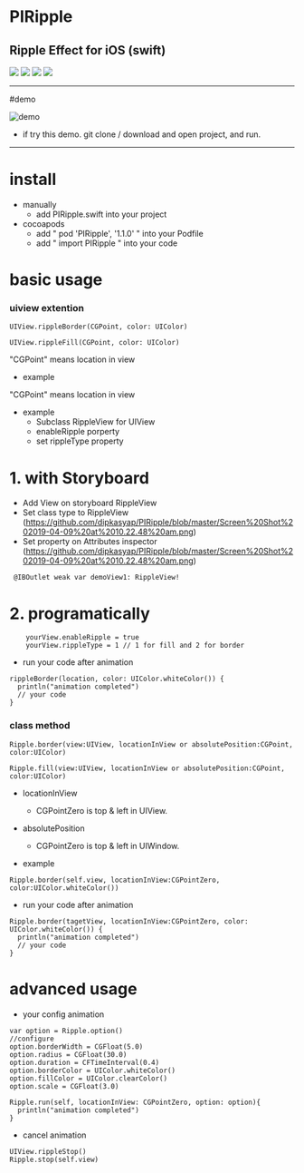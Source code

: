 
# PIRipple

## Ripple Effect for iOS (swift)

![](https://cocoapod-badges.herokuapp.com/l/PIRipple/badge.png)
![](https://cocoapod-badges.herokuapp.com/v/PIRipple/badge.png)
![](https://cocoapod-badges.herokuapp.com/p/PIRipple/badge.png)
![](https://img.shields.io/badge/twitter-@pixelink__jp-blue.svg)

---

#demo

![demo](https://raw.github.com/wiki/pixel-ink/PIRipple/demo.gif)

- if try this demo. git clone / download and open project, and run.

---

# install

- manually
  - add PIRipple.swift into your project
- cocoapods
  - add " pod 'PIRipple', '1.1.0' " into your Podfile
  - add " import PIRipple " into your code

# basic usage

### uiview extention


```
UIView.rippleBorder(CGPoint, color: UIColor)
```

```
UIView.rippleFill(CGPoint, color: UIColor)
```

"CGPoint" means location in view

- example

"CGPoint" means location in view

- example
  - Subclass RippleView for UIView 
  - enableRipple porperty 
  - set rippleType property

# 1. with Storyboard
  - Add View on storyboard RippleView
  - Set class type to RippleView
 (https://github.com/dipkasyap/PIRipple/blob/master/Screen%20Shot%202019-04-09%20at%2010.22.48%20am.png)
  - Set property on Attributes inspector 
 (https://github.com/dipkasyap/PIRipple/blob/master/Screen%20Shot%202019-04-09%20at%2010.22.48%20am.png)
```
 @IBOutlet weak var demoView1: RippleView!
```
# 2. programatically
```
	yourView.enableRipple = true
	yourView.rippleType = 1 // 1 for fill and 2 for border 
```


- run your code after animation

```
rippleBorder(location, color: UIColor.whiteColor()) {
  println("animation completed")
  // your code
}
```


### class method

```
Ripple.border(view:UIView, locationInView or absolutePosition:CGPoint, color:UIColor)

```

```
Ripple.fill(view:UIView, locationInView or absolutePosition:CGPoint, color:UIColor)
```

- locationInView
	- CGPointZero is top & left in UIView.

- absolutePosition
	- CGPointZero is top & left in UIWindow.



- example

```
Ripple.border(self.view, locationInView:CGPointZero, color:UIColor.whiteColor())

```


- run your code after animation

```
Ripple.border(tagetView, locationInView:CGPointZero, color: UIColor.whiteColor()) {
  println("animation completed")
  // your code
}
```

# advanced usage

- your config animation

```
var option = Ripple.option()
//configure
option.borderWidth = CGFloat(5.0)
option.radius = CGFloat(30.0)
option.duration = CFTimeInterval(0.4)
option.borderColor = UIColor.whiteColor()
option.fillColor = UIColor.clearColor()
option.scale = CGFloat(3.0)

Ripple.run(self, locationInView: CGPointZero, option: option){
  println("animation completed")
}

```

- cancel animation

```
UIView.rippleStop()
Ripple.stop(self.view)
```
